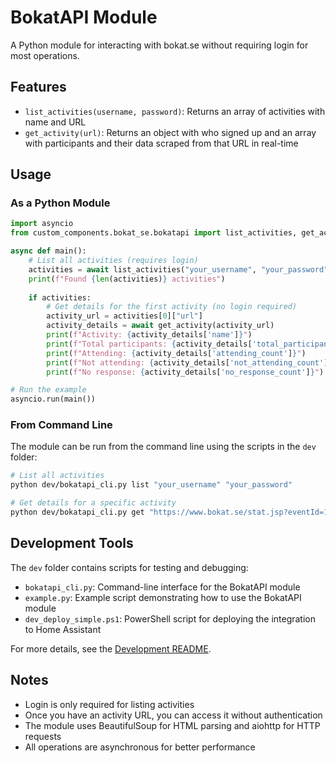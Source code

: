 # BokatAPI Module

A Python module for interacting with bokat.se without requiring login for most operations.

## Features

- `list_activities(username, password)`: Returns an array of activities with name and URL
- `get_activity(url)`: Returns an object with who signed up and an array with participants and their data scraped from that URL in real-time

## Usage

### As a Python Module

```python
import asyncio
from custom_components.bokat_se.bokatapi import list_activities, get_activity

async def main():
    # List all activities (requires login)
    activities = await list_activities("your_username", "your_password")
    print(f"Found {len(activities)} activities")
    
    if activities:
        # Get details for the first activity (no login required)
        activity_url = activities[0]["url"]
        activity_details = await get_activity(activity_url)
        print(f"Activity: {activity_details['name']}")
        print(f"Total participants: {activity_details['total_participants']}")
        print(f"Attending: {activity_details['attending_count']}")
        print(f"Not attending: {activity_details['not_attending_count']}")
        print(f"No response: {activity_details['no_response_count']}")

# Run the example
asyncio.run(main())
```

### From Command Line

The module can be run from the command line using the scripts in the `dev` folder:

```bash
# List all activities
python dev/bokatapi_cli.py list "your_username" "your_password"

# Get details for a specific activity
python dev/bokatapi_cli.py get "https://www.bokat.se/stat.jsp?eventId=12345&userId=67890"
```

## Development Tools

The `dev` folder contains scripts for testing and debugging:

- `bokatapi_cli.py`: Command-line interface for the BokatAPI module
- `example.py`: Example script demonstrating how to use the BokatAPI module
- `dev_deploy_simple.ps1`: PowerShell script for deploying the integration to Home Assistant

For more details, see the [Development README](../../dev/README.md).

## Notes

- Login is only required for listing activities
- Once you have an activity URL, you can access it without authentication
- The module uses BeautifulSoup for HTML parsing and aiohttp for HTTP requests
- All operations are asynchronous for better performance 